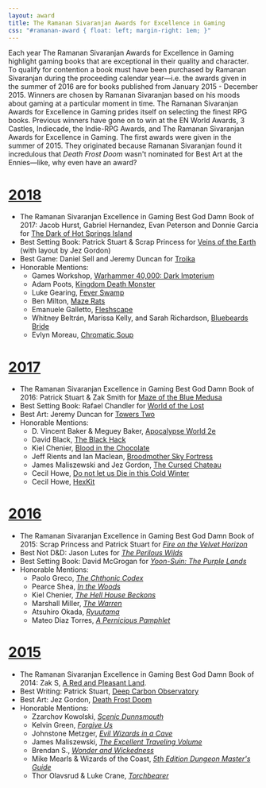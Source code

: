 ```yaml
---
layout: award
title: The Ramanan Sivaranjan Awards for Excellence in Gaming
css: "#ramanan-award { float: left; margin-right: 1em; }"
---
```


Each year The Ramanan Sivaranjan Awards for Excellence in Gaming highlight gaming books that are exceptional in their quality and character. To qualify for contention a book must have been purchased by Ramanan Sivaranjan during the proceeding calendar year—i.e. the awards given in the summer of 2016 are for books published from January 2015 - December 2015. Winners are chosen by Ramanan Sivaranjan based on his moods about gaming at a particular moment in time. The Ramanan Sivaranjan Awards for Excellence in Gaming prides itself on selecting the finest RPG books. Previous winners have gone on to win at the EN World Awards, 3 Castles, Indiecade, the Indie-RPG Awards, and The Ramanan Sivaranjan Awards for Excellence in Gaming. The first awards were given in the summer of 2015. They originated because Ramanan Sivaranjan found it incredulous that *Death Frost Doom* wasn't nominated for Best Art at the Ennies—like, why even have an award?

# [2018](/blog/awards-2017)

* The Ramanan Sivaranjan Excellence in Gaming Best God Damn Book of 2017: Jacob Hurst, Gabriel Hernandez, Evan Peterson and Donnie Garcia for [The Dark of Hot Springs Island][hsi]
* Best Setting Book: Patrick Stuart & Scrap Princess for [Veins of the Earth][vote] (with layout by Jez Gordon)
* Best Game: Daniel Sell and Jeremy Duncan for [Troika][]
* Honorable Mentions:
  * Games Workshop, [Warhammer 40,000: Dark Impterium][di]
  * Adam Poots, [Kingdom Death Monster][kdm]
  * Luke Gearing, [Fever Swamp][fs]
  * Ben Milton, [Maze Rats][mr]
  * Emanuele Galletto, [Fleshscape][]
  * Whitney Beltrán, Marissa Kelly, and Sarah Richardson, [Bluebeards Bride][bb]
  * Evlyn Moreau, [Chromatic Soup][cs]

# [2017](/blog/awards-2016)

* The Ramanan Sivaranjan Excellence in Gaming Best God Damn Book of 2016: Patrick Stuart & Zak Smith for [Maze of the Blue Medusa][motbm]
* Best Setting Book: Rafael Chandler for [World of the Lost][wotl]
* Best Art: Jeremy Duncan for [Towers Two][tt]
* Honorable Mentions:
  * D. Vincent Baker & Meguey Baker, [Apocalypse World 2e][aw]
  * David Black, [The Black Hack][bh]
  * Kiel Chenier, [Blood in the Chocolate][bitc]
  * Jeff Rients and Ian Maclean, [Broodmother Sky Fortress][bmsf]
  * James Maliszewski and Jez Gordon, [The Cursed Chateau][cc]
  * Cecil Howe, [Do not let us Die in this Cold Winter][cw]
  * Cecil Howe, [HexKit][hk]

# [2016](/blog/awards-2015/)

* The Ramanan Sivaranjan Excellence in Gaming Best God Damn Book of 2015: Scrap Princess and Patrick Stuart for [*Fire on the Velvet Horizon*][fotvh-buy]
* Best Not D&D: Jason Lutes for [*The Perilous Wilds*][pw-buy]
* Best Setting Book:  David McGrogan for [*Yoon-Suin: The Purple Lands*][ys-buy]
* Honorable Mentions:
  * Paolo Greco, [*The Chthonic Codex*][tcc]
  * Pearce Shea, [*In the Woods*][inw]
  * Kiel Chenier, [*The Hell House Beckons*][thhb]
  * Marshall Miller, [*The Warren*][tw]
  * Atsuhiro Okada, [*Ryuutama*][ryu]
  * Mateo Diaz Torres, [*A Pernicious Pamphlet*][app]

# [2015](/blog/awards-2014/)

* The Ramanan Sivaranjan Excellence in Gaming Best God Damn Book of 2014: Zak S, [A Red and Pleasant Land][rapl-buy].
* Best Writing: Patrick Stuart, [Deep Carbon Observatory][dco-buy]
* Best Art: Jez Gordon, [Death Frost Doom][dfd-buy]
* Honorable Mentions:
  * Zzarchov Kowolski, [*Scenic Dunnsmouth*][sd]
  * Kelvin Green, [*Forgive Us*][fu]
  * Johnstone Metzger, [*Evil Wizards in a Cave*][ewc]
  * James Maliszewski, [*The Excellent Traveling Volume*][etv]
  * Brendan S., [*Wonder and Wickedness*][ww]
  * Mike Mearls & Wizards of the Coast, [*5th Edition Dungeon Master's Guide*][dmg]
  * Thor Olavsrud & Luke Crane, [*Torchbearer*][tb]
  



[dco-buy]: http://www.rpgnow.com/product/131801/Deep-Carbon-Observatory
[dfd-buy]: http://www.lotfp.com/store/DeathFrostDoom
[rapl-buy]: http://www.lotfp.com/store/index.php?route=product/product&product_id=190
[sd]: http://www.lotfp.com/store/index.php?route=product/product&product_id=181
[ewc]: http://www.drivethrurpg.com/product/119066/RK2-Evil-Wizards-in-a-Cave
[etv]: http://grognardia.blogspot.ca/p/blog-page.html
[ww]: http://www.rpgnow.com/product/145647/Wonder--Wickedness
[dmg]: http://www.amazon.com/Dungeon-Masters-Guide-Core-Rulebook/dp/0786965622
[tb]: https://www.burningwheel.com/store/index.php/torchbearer.html
[fu]: http://www.lotfp.com/store/index.php?route=product/product&product_id=179

[fotvh-buy]: http://www.lulu.com/shop/scrap-princess-and-patrick-stuart/fire-on-the-velvet-horizon/paperback/product-22608214.html
[pw-buy]: http://www.drivethrurpg.com/product/156979/The-Perilous-Wilds
[ys-buy]: http://www.lulu.com/ca/en/shop/david-mcgrogan/yoon-suin/paperback/product-22070778.html
[tcc]: http://www.drivethrurpg.com/product/166076/Chthonic-Codex
[inw]: https://gumroad.com/l/fWSrw
[thhb]: https://dungeonsanddonuts.itch.io/the-hell-house-beckons
[tw]: http://bullypulpitgames.com/games/the-warren/
[ryu]: http://kotohi.com/ryuutama/
[app]: https://gumroad.com/gloomtrain

[tt]: http://www.lotfp.com/store/index.php?route=product/product&path=42&product_id=230
[wotl]: http://www.drivethrurpg.com/product/175129/World-of-the-Lost
[motbm]: http://www.drivethrurpg.com/product/195785/Maze-of-the-Blue-Medusa-o-Deluxe-PDF
[aw]: http://apocalypse-world.com
[bh]: http://www.drivethrurpg.com/product/178359/The-Black-Hack
[bitc]: http://www.lotfp.com/store/index.php?route=product/product&path=42&product_id=237
[bmsf]: http://www.lotfp.com/store/index.php?route=product/product&path=42&product_id=236
[cc]: http://www.lotfp.com/store/index.php?route=product/product&path=42&product_id=233
[cw]: http://www.drivethrurpg.com/product/198895/Do-Not-Let-Us-Die-In-The-Dark-Night-Of-This-Cold-Winter
[hk]: http://www.hex-kit.com

[troika]: https://melsonian-arts-council.itch.io/troika
[vote]: http://www.lotfp.com/store/index.php?route=product/product&product_id=262
[hsi]: http://shop.swordfishislands.com/
[kdm]: http://kingdomdeath.com/
[fs]: http://www.melsonia.com/product/fever-swamp
[mr]: https://questingbeast.itch.io/maze-rats/purchase
[fleshscape]: http://www.drivethrurpg.com/product/205832/Fleshscape
[bb]: http://www.magpiegames.com/category/bluebeards-bride/
[cs]: http://www.lulu.com/ca/en/shop/evlyn-moreau/chromatic-soup-01/paperback/product-23375918.html
[di]: https://www.games-workshop.com/en-CA/Warhammer-40000-dark-imperium-eng-2017
